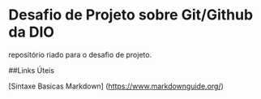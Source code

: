 # Desafio de Projeto sobre Git/Github da DIO
repositório riado para o desafio de projeto.

##Links Úteis

[Sintaxe Basicas Markdown] (https://www.markdownguide.org/)
